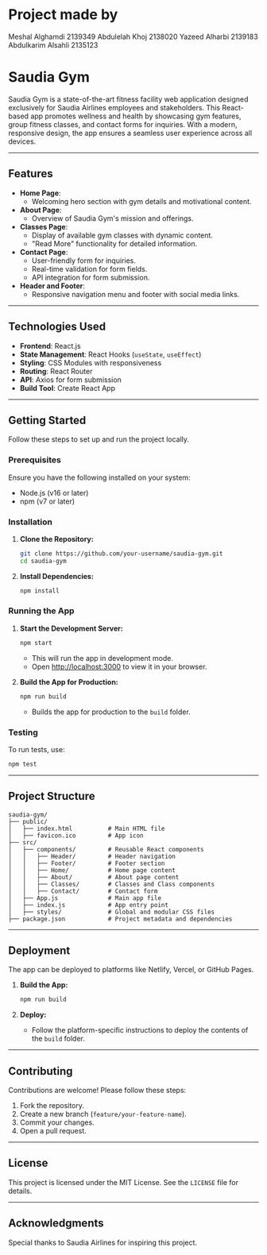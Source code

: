 # Project made by

Meshal Alghamdi 2139349
Abdulelah Khoj 2138020
Yazeed Alharbi 2139183
Abdulkarim Alsahli 2135123

# Saudia Gym

Saudia Gym is a state-of-the-art fitness facility web application designed exclusively for Saudia Airlines employees and stakeholders. This React-based app promotes wellness and health by showcasing gym features, group fitness classes, and contact forms for inquiries. With a modern, responsive design, the app ensures a seamless user experience across all devices.

---

## **Features**

- **Home Page**:
  - Welcoming hero section with gym details and motivational content.
- **About Page**:
  - Overview of Saudia Gym's mission and offerings.
- **Classes Page**:
  - Display of available gym classes with dynamic content.
  - "Read More" functionality for detailed information.
- **Contact Page**:
  - User-friendly form for inquiries.
  - Real-time validation for form fields.
  - API integration for form submission.
- **Header and Footer**:
  - Responsive navigation menu and footer with social media links.

---

## **Technologies Used**

- **Frontend**: React.js
- **State Management**: React Hooks (`useState`, `useEffect`)
- **Styling**: CSS Modules with responsiveness
- **Routing**: React Router
- **API**: Axios for form submission
- **Build Tool**: Create React App

---

## **Getting Started**

Follow these steps to set up and run the project locally.

### **Prerequisites**

Ensure you have the following installed on your system:

- Node.js (v16 or later)
- npm (v7 or later)

### **Installation**

1. **Clone the Repository:**

   ```bash
   git clone https://github.com/your-username/saudia-gym.git
   cd saudia-gym
   ```

2. **Install Dependencies:**
   ```bash
   npm install
   ```

### **Running the App**

1. **Start the Development Server:**

   ```bash
   npm start
   ```

   - This will run the app in development mode.
   - Open [http://localhost:3000](http://localhost:3000) to view it in your browser.

2. **Build the App for Production:**
   ```bash
   npm run build
   ```
   - Builds the app for production to the `build` folder.

### **Testing**

To run tests, use:

```bash
npm test
```

---

## **Project Structure**

```
saudia-gym/
├── public/
│   ├── index.html          # Main HTML file
│   ├── favicon.ico         # App icon
├── src/
│   ├── components/         # Reusable React components
│   │   ├── Header/         # Header navigation
│   │   ├── Footer/         # Footer section
│   │   ├── Home/           # Home page content
│   │   ├── About/          # About page content
│   │   ├── Classes/        # Classes and Class components
│   │   ├── Contact/        # Contact form
│   ├── App.js              # Main app file
│   ├── index.js            # App entry point
│   ├── styles/             # Global and modular CSS files
├── package.json            # Project metadata and dependencies
```

---

## **Deployment**

The app can be deployed to platforms like Netlify, Vercel, or GitHub Pages.

1. **Build the App:**

   ```bash
   npm run build
   ```

2. **Deploy:**
   - Follow the platform-specific instructions to deploy the contents of the `build` folder.

---

## **Contributing**

Contributions are welcome! Please follow these steps:

1. Fork the repository.
2. Create a new branch (`feature/your-feature-name`).
3. Commit your changes.
4. Open a pull request.

---

## **License**

This project is licensed under the MIT License. See the `LICENSE` file for details.

---

## **Acknowledgments**

Special thanks to Saudia Airlines for inspiring this project.
